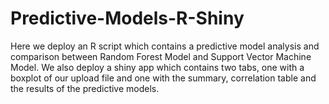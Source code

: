 # Predictive-Models-R-Shiny
Here we deploy an R script which contains a predictive model analysis and comparison between Random Forest Model and Support Vector Machine Model.
We also deploy a shiny app  which contains two tabs, one with a boxplot of our upload file and one with the summary, correlation table and the results of the predictive models.
